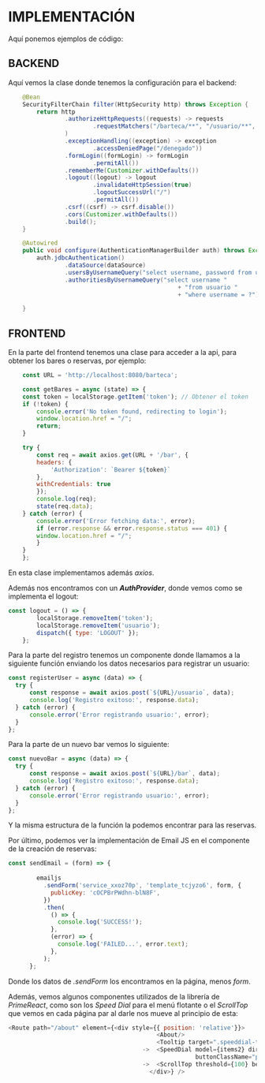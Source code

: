 # IMPLEMENTACIÓN

Aquí ponemos ejemplos de código:

## BACKEND

Aquí vemos la clase donde tenemos la configuración para el backend:

```java
    @Bean
    SecurityFilterChain filter(HttpSecurity http) throws Exception {
        return http
                .authorizeHttpRequests((requests) -> requests
                        .requestMatchers("/barteca/**", "/usuario/**", "/bar/**", "/reserva/**", "/login/**").permitAll()
                )
                .exceptionHandling((exception) -> exception
                        .accessDeniedPage("/denegado"))
                .formLogin((formLogin) -> formLogin
                        .permitAll())
                .rememberMe(Customizer.withDefaults())
                .logout((logout) -> logout
                        .invalidateHttpSession(true)
                        .logoutSuccessUrl("/")
                        .permitAll())
                .csrf((csrf) -> csrf.disable())
                .cors(Customizer.withDefaults())
                .build();
    }

    @Autowired
    public void configure(AuthenticationManagerBuilder auth) throws Exception {
        auth.jdbcAuthentication()
                .dataSource(dataSource)
                .usersByUsernameQuery("select username, password from usuario where username = ?")
                .authoritiesByUsernameQuery("select username "
                                                + "from usuario "
                                                + "where username = ?");

    }
```

## FRONTEND

En la parte del frontend tenemos una clase para acceder a la api, para obtener los bares o reservas, por ejemplo:

```js
    const URL = 'http://localhost:8080/barteca';

    const getBares = async (state) => {
    const token = localStorage.getItem('token'); // Obtener el token
    if (!token) {
        console.error('No token found, redirecting to login');
        window.location.href = "/";
        return;
    }

    try {
        const req = await axios.get(URL + '/bar', {
        headers: {
            'Authorization': `Bearer ${token}`
        },
        withCredentials: true
        });
        console.log(req);
        state(req.data);
    } catch (error) {
        console.error('Error fetching data:', error);
        if (error.response && error.response.status === 401) {
        window.location.href = "/";
        }
    }
    };
```

En esta clase implementamos además *axios*.

Además nos encontramos con un ***AuthProvider***, donde vemos como se implementa el logout:

```js
const logout = () => {
        localStorage.removeItem('token');
        localStorage.removeItem('usuario');
        dispatch({ type: 'LOGOUT' });
    };
```

Para la parte del registro tenemos un componente donde llamamos a la siguiente función enviando los datos necesarios para registrar un usuario:

```js
const registerUser = async (data) => {
  try {
      const response = await axios.post(`${URL}/usuario`, data);
      console.log('Registro exitoso:', response.data);
  } catch (error) {
      console.error('Error registrando usuario:', error);
  }
};
```

Para la parte de un nuevo bar vemos lo siguiente:

```js
const nuevoBar = async (data) => {
  try {
      const response = await axios.post(`${URL}/bar`, data);
      console.log('Registro exitoso:', response.data);
  } catch (error) {
      console.error('Error registrando usuario:', error);
  }
};
```

Y la misma estructura de la función la podemos encontrar para las reservas.

Por último, podemos ver la implementación de Email JS en el componente de la creación de reservas:

```js
const sendEmail = (form) => {
    
        emailjs
          .sendForm('service_xxoz70p', 'template_tcjyzo6', form, {
            publicKey: 'cOCPBrPWdhn-blN8F',
          })
          .then(
            () => {
              console.log('SUCCESS!');
            },
            (error) => {
              console.log('FAILED...', error.text);
            },
          );
      };
```

Donde los datos de *.sendForm* los encontramos en la página, menos *form*.

Además, vemos algunos componentes utilizados de la librería de *PrimeReact*, como son los *Speed Dial* para el menú flotante o el *ScrollTop*
que vemos en cada página par al darle nos mueve al principio de esta:

```js
<Route path="/about" element={<div style={{ position: 'relative'}}>
                                          <About/>
                                          <Tooltip target=".speeddial-top-rigth .p-speeddial-action" />
                                      ->  <SpeedDial model={items2} direction="down" style={{ right: 0, bottom: 0 }} className="speeddial-top-rigth rigth-0 top-0" 
                                                     buttonClassName="p-button-help" />
                                      ->  <ScrollTop threshold={100} behavior="smooth" />
                                        </div>} />
```
